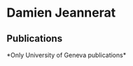 # Damien Jeannerat
## Publications 
<script type="text/javascript" src="//archive-ouverte.unige.ch/author_bibliography.js?id=629126&csl=unige-long&sort=year&group_type=true&group_year=false&uid=1585644656"></script>
<div id="bibliography_container_1585644656"></div>
*Only University of Geneva publications*
